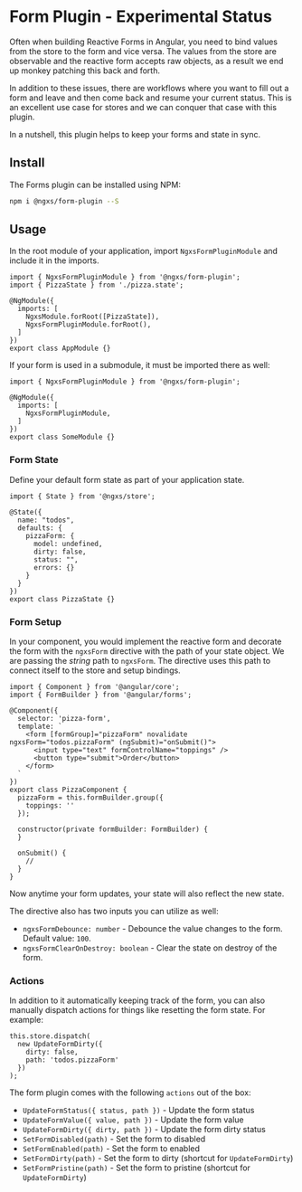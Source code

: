 # Form Plugin - Experimental Status
Often when building Reactive Forms in Angular, you need to bind values from the
store to the form and vice versa. The values from the store are observable and
the reactive form accepts raw objects, as a result we end up monkey patching
this back and forth. 

In addition to these issues, there are workflows where you want
to fill out a form and leave and then come back and resume your current status.
This is an excellent use case for stores and we can conquer that case with this plugin.

In a nutshell, this plugin helps to keep your forms and state in sync.

## Install
The Forms plugin can be installed using NPM:

```bash
npm i @ngxs/form-plugin --S
```

## Usage
In the root module of your application, import `NgxsFormPluginModule`
and include it in the imports. 

```TS
import { NgxsFormPluginModule } from '@ngxs/form-plugin';
import { PizzaState } from './pizza.state';

@NgModule({
  imports: [
    NgxsModule.forRoot([PizzaState]),
    NgxsFormPluginModule.forRoot(),
  ]
})
export class AppModule {}
```

If your form is used in a submodule, it must be imported there as well:

```TS
import { NgxsFormPluginModule } from '@ngxs/form-plugin';

@NgModule({
  imports: [
    NgxsFormPluginModule,
  ]
})
export class SomeModule {}
```

### Form State 
Define your default form state as part of your application state.

```TS
import { State } from '@ngxs/store';

@State({
  name: "todos",
  defaults: {
    pizzaForm: {
      model: undefined,
      dirty: false,
      status: "",
      errors: {}
    }
  }
})
export class PizzaState {}
```

### Form Setup
In your component, you would implement the reactive form and
decorate the form with the `ngxsForm` directive with the path
of your state object. We are passing the _string_ path to `ngxsForm`.
The directive uses this path to connect itself to the store and setup bindings.

```TS
import { Component } from '@angular/core';
import { FormBuilder } from '@angular/forms';

@Component({
  selector: 'pizza-form',
  template: `
    <form [formGroup]="pizzaForm" novalidate ngxsForm="todos.pizzaForm" (ngSubmit)="onSubmit()">
      <input type="text" formControlName="toppings" />
      <button type="submit">Order</button>
    </form>
  `
})
export class PizzaComponent {
  pizzaForm = this.formBuilder.group({
    toppings: ''
  });

  constructor(private formBuilder: FormBuilder) {
  }

  onSubmit() {
    //
  }
}
```

Now anytime your form updates, your state will also reflect the new state.

The directive also has two inputs you can utilize as well:

- `ngxsFormDebounce: number` - Debounce the value changes to the form. Default value: `100`.
- `ngxsFormClearOnDestroy: boolean` - Clear the state on destroy of the form.

### Actions
In addition to it automatically keeping track of the form, you can also
manually dispatch actions for things like resetting the form state. For example:

```TS
this.store.dispatch(
  new UpdateFormDirty({
    dirty: false,
    path: 'todos.pizzaForm'
  })
);
```

The form plugin comes with the following `actions` out of the box:
- `UpdateFormStatus({ status, path })` - Update the form status
- `UpdateFormValue({ value, path })` - Update the form value
- `UpdateFormDirty({ dirty, path })` - Update the form dirty status
- `SetFormDisabled(path)` - Set the form to disabled
- `SetFormEnabled(path)` - Set the form to enabled
- `SetFormDirty(path)` - Set the form to dirty (shortcut for `UpdateFormDirty`)
- `SetFormPristine(path)` - Set the form to pristine (shortcut for `UpdateFormDirty`)
